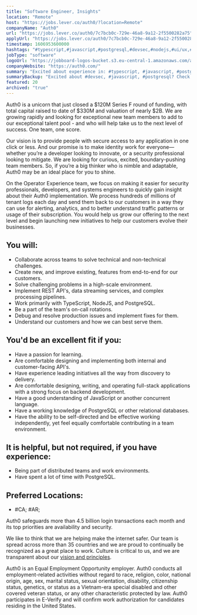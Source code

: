 ```yaml
---
title: "Software Engineer, Insights"
location: "Remote"
host: "https://jobs.lever.co/auth0/?location=Remote"
companyName: "Auth0"
url: "https://jobs.lever.co/auth0/7c7bcb0c-729e-46a8-9a12-2f5500282a75"
applyUrl: "https://jobs.lever.co/auth0/7c7bcb0c-729e-46a8-9a12-2f5500282a75/apply"
timestamp: 1606953600000
hashtags: "#typescript,#javascript,#postgresql,#devsec,#nodejs,#ui/ux,#operations,#analysis,#office,#rest"
jobType: "software"
logoUrl: "https://jobboard-logos-bucket.s3.eu-central-1.amazonaws.com/auth0"
companyWebsite: "https://auth0.com/"
summary: "Excited about experience in: #typescript, #javascript, #postgresql? Check out this job post!"
summaryBackup: "Excited about #devsec, #javascript, #postgresql? Check out this job post!"
featured: 20
archived: "true"
---
```


Auth0 is a unicorn that just closed a $120M Series F round of funding, with total capital raised to date of $330M and valuation of nearly $2B. We are growing rapidly and looking for exceptional new team members to add to our exceptional talent pool - and who will help take us to the next level of success. One team, one score. 

Our vision is to provide people with secure access to any application in one click or less. And our promise is to make identity work for everyone—whether you’re a developer looking to innovate, or a security professional looking to mitigate. We are looking for curious, excited, boundary-pushing team members. So, if you’re a big thinker who is nimble and adaptable, Auth0 may be an ideal place for you to shine.

On the Operator Experience team, we focus on making it easier for security professionals, developers, and systems engineers to quickly gain insight about their Auth0 implementation. We process hundreds of millions of tenant logs each day and send them back to our customers in a way they can use for alerting, analytics, and to better understand traffic patterns or usage of their subscription. You would help us grow our offering to the next level and begin launching new initiatives to help our customers evolve their businesses.

## You will:

*   Collaborate across teams to solve technical and non-technical challenges.
*   Create new, and improve existing, features from end-to-end for our customers.
*   Solve challenging problems in a high-scale environment.
*   Implement REST API's, data streaming services, and complex processing pipelines.
*   Work primarily with TypeScript, NodeJS, and PostgreSQL.
*   Be a part of the team's on-call rotations.
*   Debug and resolve production issues and implement fixes for them.
*   Understand our customers and how we can best serve them.

## You'd be an excellent fit if you:

*   Have a passion for learning.
*   Are comfortable designing and implementing both internal and customer-facing API's.
*   Have experience leading initiatives all the way from discovery to delivery.
*   Are comfortable designing, writing, and operating full-stack applications with a strong focus on backend development.
*   Have a good understanding of JavaScript or another concurrent language.
*   Have a working knowledge of PostgreSQL or other relational databases.
*   Have the ability to be self-directed and be effective working independently, yet feel equally comfortable contributing in a team environment.

## It is helpful, but not required, if you have experience:

*   Being part of distributed teams and work environments.
*   Have spent a lot of time with PostgreSQL.

## Preferred Locations:

*   #CA; #AR;

Auth0 safeguards more than 4.5 billion login transactions each month and its top priorities are availability and security.

We like to think that we are helping make the internet safer. Our team is spread across more than 35 countries and we are proud to continually be recognized as a great place to work. Culture is critical to us, and we are transparent about our [vision and principles](https://auth0.com/blog/the-developer-first-identity-platform-auth0-story-and-future). 

Auth0 is an Equal Employment Opportunity employer. Auth0 conducts all employment-related activities without regard to race, religion, color, national origin, age, sex, marital status, sexual orientation, disability, citizenship status, genetics, or status as a Vietnam-era special disabled and other covered veteran status, or any other characteristic protected by law. Auth0 participates in E-Verify and will confirm work authorization for candidates residing in the United States.

